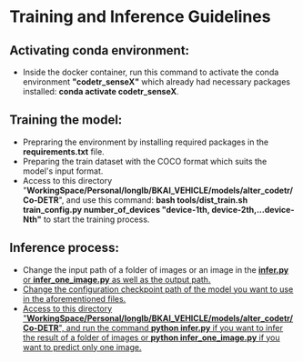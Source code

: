 # Training and Inference Guidelines
## Activating conda environment:
* Inside the docker container, run this command to activate the conda environment **"codetr_senseX"** which already had necessary packages installed: **conda activate codetr_senseX**.
## Training the model:
* Prepraring the environment by installing required packages in the **requirements.txt** file.
* Preparing the train dataset with the COCO format which suits the model's input format.
* Access to this directory "**WorkingSpace/Personal/longlb/BKAI_VEHICLE/models/alter_codetr/Co-DETR**", and use this command: **bash tools/dist_train.sh train_config.py number_of_devices "device-1th, device-2th,...device-Nth"** to start the training process.
## Inference process:
* Change the input path of a folder of images or an image in the <u>**infer.py**<u/> or <u>**infer_one_image.py**<u/> as well as the output path.
* Change the configuration checkpoint path of the model you want to use in the aforementioned files.
* Access to this directory "**WorkingSpace/Personal/longlb/BKAI_VEHICLE/models/alter_codetr/Co-DETR**", and run the command **python infer.py** if you want to infer the result of a folder of images or  **python infer_one_image.py** if you want to predict only one image.
